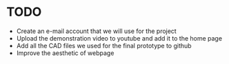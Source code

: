 # TODO 

- Create an e-mail account that we will use for the project 
- Upload the demonstration video to youtube and add it to the home page 
- Add all the CAD files we used for the final prototype to github
- Improve the aesthetic of webpage 